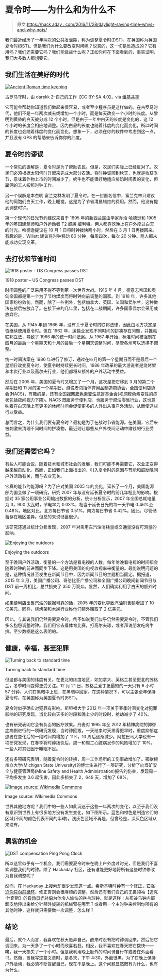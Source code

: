 # 夏令时——为什么和为什么不

> 原文:[https://hack aday . com/2016/11/28/daylight-saving-time-whys-and-why-nots/](https://hackaday.com/2016/11/28/daylight-saving-time-whys-and-why-nots/)

我们最近经历了一年两次的公共发泄期，称为调整夏令时(DST)，在英国称为英国夏令时(BST)。但是我们为什么要改变时间呢？说真的，这一切是谁造成的？它有用吗？我们还需要它吗？我们能做些什么呢？正如你将在下面看到的，事实证明，我们大多数人都想要它。

## 我们生活在美好的时代

[![Ancient Roman time keeping](../Images/7bf4824315469933247997038b0802be.png)](https://hackaday.com/wp-content/uploads/2016/11/ancient_roman_time_keeping_hora_vigilia.png) 

古罗马守时，由 darekk 2–自己的工作【CC BY-SA 4.0】，via [维基共享](https://en.wikipedia.org/wiki/File:Ancient_Roman_time_keeping_hora_vigilia.png)

它可能会帮助你知道我们做起来很容易，或者至少程序员是这样做的。在古罗马时代，他们不是一年两次减去或增加一个小时，而是每天改变一个小时的长度。从黎明到黄昏的白天被分成 12 个小时，但是由于一年中白天的长度是变化的，这 12 个小时的长度会相应地调整。因为白昼的长度也随着纬度的变化而变化，所以时间的长度也会随着纬度的变化而变化。想象一下，必须在你的软件中考虑到这一点，并且没有 GPS 的帮助来告诉你你的纬度。

## 夏令时的谬误

一个常见的误解是，夏令时是为了帮助农民。但是，农民们实际上已经反对了。农民们必须根据太阳何时升起来完成大部分农活。将时钟调回到秋天，也就是收获季节，意味着作物上市的时间减少了。奶牛也不能很好地适应挤奶时间表的变化，但雇佣的工人按照时钟工作。

另一个误解是本杰明·富兰克林发明了夏令时。在一封匿名信中，富兰克林只建议他的同胞们白天工作，晚上睡觉。这是为了节省清晨蜡烛的费用。然而，他没有提到调整时钟。

第一个现代的日光节约建议来自于 1895 年的新西兰昆虫学家乔治·哈德逊和 1905 年的英国建筑师和户外运动者 T2·威廉·威利特。两人都喜欢晚上在户外度过白天的时光。哈德逊提议在 10 月 1 日将时钟拨快两小时，然后在 3 月 1 日再拨回来。有趣的是，Willett 建议将时钟移动 80 分钟，每周四次，每次 20 分钟。两人都未能成功实现变革。

## 去打仗和节省时间

![1918 poster - US Congress passes DST](../Images/0ac690dfb6bfbaba35caa9796a5f29b0.png)

1918 poster – US Congress passes DST

时间调整的广泛采用不得不等到第一次世界大战。1916 年 4 月，德意志帝国和奥匈帝国都是第一个为了节约煤炭而将时钟向前调整的国家。到 1918 年，许多其他国家纷纷效仿。然而，除了一些例外，包括加拿大、英国、法国和爱尔兰，这种做法在战后被放弃了。在接下来的几年里，包括在二战期间，许多国家偶尔会采用或放弃它。

在美国，从 1945 年到 1966 年，没有关于夏令时的联邦法律，因此由地方决定是否继续使用夏令时。但在 1962 年，运输业发现不同时间的拼凑存在问题，并推动联邦立法，导致了 1966 年的统一时间法案。从 1967 年开始，标准时间被强制在四月的最后一个星期天和十月的最后一个星期天调整时间，尽管各州可以选择不调整。

统一时间法案在 1986 年进行了修订，通过在四月的第一个星期日而不是最后一个星期日改变夏令时，使夏令时持续更长时间。1986 年改革的最大游说者是烧烤架和木炭行业以及高尔夫行业，他们都将从额外的户外活动中受益。

然后在 2005 年，美国的夏令时又增加了一个月，这次是把它移到 3 月的第二个星期日和 11 月的第一个星期日。游说者包括体育用品制造商协会，全国便利店协会(NACS)，有趣的是，还有全国[视网膜色素变性](https://en.wikipedia.org/wiki/Retinitis_pigmentosa)抗盲基金会(视网膜色素变性的症状包括夜间视力下降)。NACS 既服务于便利店，也服务于燃油零售行业，这也意味着在白天晚上有更多的休闲时间会促使更多的人外出从事户外活动，从而使这些行业受益。

总而言之，为什么我们要有夏令时？最初是为了在战时节省能源。在美国，它后来被刺激来清理不同时间的拼凑物，最近则让那些从户外夜间活动中赚钱的行业受益。

## 我们还需要它吗？

有些人可能会说，随着技术和城市社会的发展，我们可能不再需要它，农业正变得越来越自动化。然而，正如我们上面指出的，引入夏令时的原因与节能和鼓励晚间户外活动有关，而与农业无关。

它真的能节约能源吗？为了应对美国 2005 年的变化，延长了一个月，美国能源部为国会做了一项研究，研究 2007 年与没有延长夏令时的前几年相比的影响。根据对 35 家公用事业公司输出数据的分析，统计分析显示，2007 年全国总耗电量为 3，900 太瓦时，节电率为 0.03%，相当于延长日光的每一天节电 0.46%至 0.48%。地区对比，北方每日节省 0.51%，南方每日节省 0.42%。因此，尽管储蓄存在地区差异，但总的来说储蓄很少。

该研究还通过统计分析发现，2007 年对乘用车汽油消耗量或交通量没有可测量的影响。

![Enjoying the outdoors](../Images/ca26e79bc0c910f833ced0676e35b8a9.png)

Enjoying the outdoors

至于晚间户外活动，衡量的一个方法是看电视的人数。每年傍晚看电视的时间都会随着时钟的前进而同步下降。这是用美国的电视收视率来衡量的。最能说明问题的是，这种情况甚至发生在新闻节目中，因为新闻节目的主题相当固定。据报道，2015 年 3 月，美国广播公司、哥伦比亚广播公司和全国广播公司晚间新闻节目与 DST 前一周相比，总共损失了 350 万观众。显然，人们确实利用了白天的额外时间。

如果便利店出售汽油的数据可靠的话，2005 年的变化导致汽油销售额增加了 10 亿美元。同样，烧烤架和木炭行业称他们额外赚取了 2 亿美元。

因此，与其说我们仍然需要夏令时，倒不如说我们似乎仍然需要夏令时，不管我们多么抱怨调整时钟。我们用它去看体育比赛，打高尔夫球，或者拜访朋友吃烤牛排。至少数据是这么表明的。

## 健康，幸福，甚至犯罪

![Turning back to standard time](../Images/10f9d5a42e6d58ae9fb5562c1ea0445f.png)

Turning back to standard time

但这都与美国的纬度有关。在更北的纬度地区，如加拿大、英格兰甚至更北的苏格兰，冬季时间变得更受关注。12 月 21 日，苏格兰爱丁堡最短的一天只有 6 小时 57 分钟。人们在黑暗中上班，在黑暗中回家。在这种情况下，可以主张全年保持夏令时，在英国称为英国夏令时(BST)。

夏令时似乎确实对犯罪有影响。斯坦福大学 2012 年一项关于春季时间变化对犯罪影响的研究发现，当比较白天多的时段和晚上少的时段时，抢劫减少了 40%。

也有研究表明它会有负面的医疗效果。丹麦对 1995 年至 2012 年精神病院的抑郁症病例进行的一项研究发现，当时钟回拨，一天结束时天黑得更早时，重度抑郁症患者在变化后的一段时间内增加了 11%，10 周后逐渐减少。阿拉巴马大学也有一项研究发现，在春季将时钟拨快后，周一和周二心脏病发作的风险增加了 10%，一些人将其归因于睡眠不足。

还有多项研究表明，随着夏令时的转换，周一工作场所的工伤事故增加了。密歇根州立大学(Michigan State University)的博士生进行了一项研究，分析了向煤矿安全与健康管理局(Mine Safety and Health Administration)报告的伤害，发现周一平均多发生 3.6 起伤害，因此多损失了 2，649 天，增加了 68%。

[![Image source: Wikimedia Commons](../Images/19bf25ffbf0e954eac8073315060e139.png)](https://hackaday.com/wp-content/uploads/2012/07/800px-dst_countries_map-e1342464227554.png)

Image source: Wikimedia Commons

世界其他地方呢？我们中的一些人如此沉迷于这些一年两次的变化，以至于我们没有意识到世界上有很多地方没有发生变化，如下图所示。蓝色和橙色是制造它们的区域(不同的颜色代表不同的半球)，浅灰色区域不再是，但曾经是，深灰色区域从来没有。

## 黑客的机会

![DST compensation Ping Pong Clock](../Images/0b88d9b21670d3aafbdf2c6701ed5d69.png)

所以这里似乎有一个机会。我们需要夏令时来在晚上户外度过时光，但是我们不喜欢调整我们的时钟。除了 Hackaday 社区，还有谁能更好地将所有这些时钟修改为自我调整呢？

然而，在 Hackaday 上搜索却很少发现这一点。希斯基特时钟有一个[修正，它强迫你只向前循环](http://hackaday.com/2013/11/01/heatkit-clock-updated-with-a-pic32-and-gps/)，修正否则会很麻烦的调整。然后还有我们自己的无畏领袖【迈克·什奇斯】的[自动日光补偿](http://hackaday.com/2012/07/16/automatic-daylight-savings-time-compensation-for-your-clock-projects/)为他令人愉快的乒乓球钟，就是这样！从布谷鸟钟内部顽皮地伸出来给分针额外旋转的机械臂在哪里？或者用一个主时钟来控制你所有的其他时钟，这样就只需要做一次调整，怎么样？

## 结论

最后，就个人而言，我喜欢在秋天愚弄自己，醒来时没有把时钟调回来，然后把它调回来，为一天多了一个小时而欣喜若狂。相反，我不喜欢在春天把它拨快——唉，我一天损失了一个小时。但是我利用晚上额外的时间骑自行车或者在外面看书。然而，当我写这篇文章时，是冬天，下午 4:30，外面很黑，为了在晚上保持户外活动，我必须不断提醒自己，现在不是晚上。这个问题显然既有为什么，也有为什么。